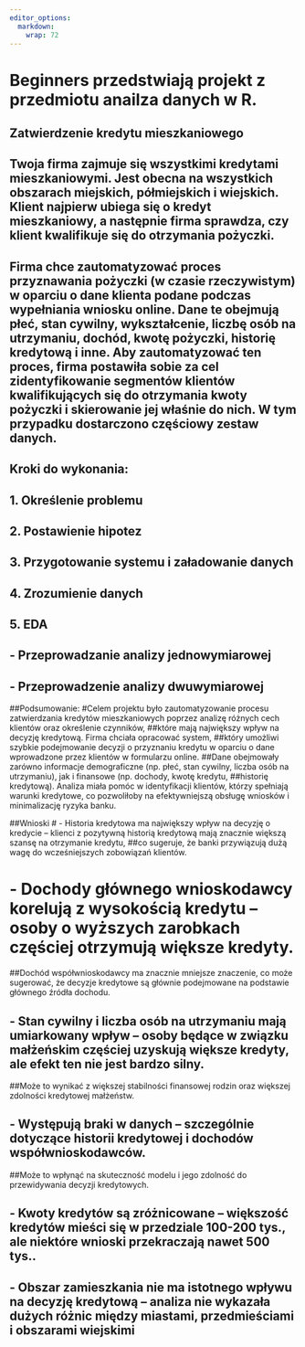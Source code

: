 ```yaml
---
editor_options: 
  markdown: 
    wrap: 72
---
```


# Beginners przedstwiają projekt z przedmiotu anailza danych w R.

## Zatwierdzenie kredytu mieszkaniowego

## Twoja firma zajmuje się wszystkimi kredytami mieszkaniowymi. Jest obecna na wszystkich obszarach miejskich, półmiejskich i wiejskich. Klient najpierw ubiega się o kredyt mieszkaniowy, a następnie firma sprawdza, czy klient kwalifikuje się do otrzymania pożyczki.

## Firma chce zautomatyzować proces przyznawania pożyczki (w czasie rzeczywistym) w oparciu o dane klienta podane podczas wypełniania wniosku online. Dane te obejmują płeć, stan cywilny, wykształcenie, liczbę osób na utrzymaniu, dochód, kwotę pożyczki, historię kredytową i inne. Aby zautomatyzować ten proces, firma postawiła sobie za cel zidentyfikowanie segmentów klientów kwalifikujących się do otrzymania kwoty pożyczki i skierowanie jej właśnie do nich. W tym przypadku dostarczono częściowy zestaw danych.

## Kroki do wykonania:

## 1. Określenie problemu

## 2. Postawienie hipotez

## 3. Przygotowanie systemu i załadowanie danych

## 4. Zrozumienie danych

## 5. EDA

## - Przeprowadzanie analizy jednowymiarowej

## - Przeprowadzenie analizy dwuwymiarowej

##Podsumowanie: 
#Celem projektu było zautomatyzowanie procesu
zatwierdzania kredytów mieszkaniowych poprzez analizę różnych cech
klientów oraz określenie czynników, ##które mają największy wpływ na
decyzję kredytową. Firma chciała opracować system, ##który umożliwi
szybkie podejmowanie decyzji o przyznaniu kredytu w oparciu o dane
wprowadzone przez klientów w formularzu online. ##Dane obejmowały
zarówno informacje demograficzne (np. płeć, stan cywilny, liczba osób na
utrzymaniu), jak i finansowe (np. dochody, kwotę kredytu, ##historię
kredytową). Analiza miała pomóc w identyfikacji klientów, którzy
spełniają warunki kredytowe, co pozwoliłoby na efektywniejszą obsługę
wniosków i minimalizację ryzyka banku.

##Wnioski \# - Historia kredytowa ma największy wpływ na decyzję o
kredycie – klienci z pozytywną historią kredytową mają znacznie większą
szansę na otrzymanie kredytu, ##co sugeruje, że banki przywiązują dużą
wagę do wcześniejszych zobowiązań klientów.

# - Dochody głównego wnioskodawcy korelują z wysokością kredytu – osoby o wyższych zarobkach częściej otrzymują większe kredyty.

##Dochód współwnioskodawcy ma znacznie mniejsze znaczenie, co może
sugerować, że decyzje kredytowe są głównie podejmowane na podstawie
głównego źródła dochodu.

## - Stan cywilny i liczba osób na utrzymaniu mają umiarkowany wpływ – osoby będące w związku małżeńskim częściej uzyskują większe kredyty, ale efekt ten nie jest bardzo silny.

##Może to wynikać z większej stabilności finansowej rodzin oraz większej
zdolności kredytowej małżeństw.

## - Występują braki w danych – szczególnie dotyczące historii kredytowej i dochodów współwnioskodawców.

##Może to wpłynąć na skuteczność modelu i jego zdolność do przewidywania
decyzji kredytowych.

## - Kwoty kredytów są zróżnicowane – większość kredytów mieści się w przedziale 100-200 tys., ale niektóre wnioski przekraczają nawet 500 tys..

## - Obszar zamieszkania nie ma istotnego wpływu na decyzję kredytową – analiza nie wykazała dużych różnic między miastami, przedmieściami i obszarami wiejskimi
